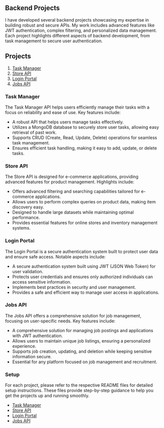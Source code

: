## Backend Projects

I have developed several backend projects showcasing my expertise in building robust and secure APIs. My work includes advanced features like JWT authentication, complex filtering, and personalized data management. Each project highlights different aspects of backend development, from task management to secure user authentication.

## Projects

1. [Task Manager](#task-manager)
2. [Store API](#store-api)
3. [Login Portal](#login-portal)
4. [Jobs API](#jobs-api)


### Task Manager
The Task Manager API helps users efficiently manage their tasks with a focus on reliability and ease of use. Key features include:

- A robust API that helps users manage tasks effectively.
- Utilizes a MongoDB database to securely store user tasks, allowing easy retrieval of past work.
- Supports CRUD (Create, Read, Update, Delete) operations for seamless task management.
- Ensures efficient task handling, making it easy to add, update, or delete tasks.

### Store API
The Store API is designed for e-commerce applications, providing advanced features for product management. Highlights include:

- Offers advanced filtering and searching capabilities tailored for e-commerce applications.
- Allows users to perform complex queries on product data, making item discovery easy.
- Designed to handle large datasets while maintaining optimal performance.
- Provides essential features for online stores and inventory management systems.

### Login Portal
The Login Portal is a secure authentication system built to protect user data and ensure safe access. Notable aspects include:

- A secure authentication system built using JWT (JSON Web Token) for user validation.
- Protects user credentials and ensures only authorized individuals can access sensitive information.
- Implements best practices in security and user management.
- Provides a safe and efficient way to manage user access in applications.

### Jobs API
The Jobs API offers a comprehensive solution for job management, focusing on user-specific needs. Key features include:

- A comprehensive solution for managing job postings and applications with JWT authentication.
- Allows users to maintain unique job listings, ensuring a personalized experience.
- Supports job creation, updating, and deletion while keeping sensitive information secure.
- Essential for any platform focused on job management and recruitment.

### Setup
For each project, please refer to the respective README files for detailed setup instructions. These files provide step-by-step guidance to help you get the projects up and running smoothly.

- [Task Manager](path/to/task-manager/README.md)
- [Store API](path/to/store-api/README.md)
- [Login Portal](path/to/login-portal/README.md)
- [Jobs API](path/to/jobs-api/README.md)
